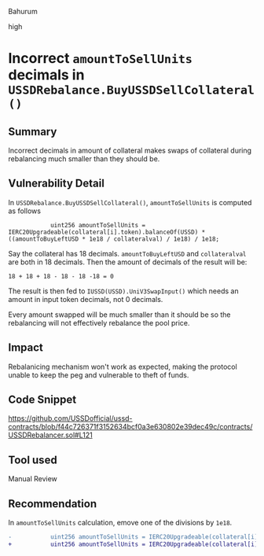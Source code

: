 Bahurum

high

# Incorrect `amountToSellUnits` decimals in `USSDRebalance.BuyUSSDSellCollateral()`

## Summary
Incorrect decimals in amount of collateral makes swaps of collateral during rebalancing much smaller than they should be.

## Vulnerability Detail
In `USSDRebalance.BuyUSSDSellCollateral()`, `amountToSellUnits` is computed as follows 

```solidity
            uint256 amountToSellUnits = IERC20Upgradeable(collateral[i].token).balanceOf(USSD) * ((amountToBuyLeftUSD * 1e18 / collateralval) / 1e18) / 1e18;
```
Say the collateral has 18 decimals. `amountToBuyLeftUSD` and `collateralval` are both in 18 decimals. Then the amount of decimals of the result will be:

``` 18 + 18 + 18 - 18 - 18 -18 = 0 ```

The result is then fed to `IUSSD(USSD).UniV3SwapInput()` which needs an amount in input token decimals, not 0 decimals.

Every amount swapped will be much smaller than it should be so the rebalancing will not effectively rebalance the pool price.

## Impact
Rebalanicing mechanism won't work as expected, making the protocol unable to keep the peg and vulnerable to theft of funds.

## Code Snippet
https://github.com/USSDofficial/ussd-contracts/blob/f44c726371f3152634bcf0a3e630802e39dec49c/contracts/USSDRebalancer.sol#L121
## Tool used

Manual Review

## Recommendation
In `amountToSellUnits` calculation, emove one of the divisions by `1e18`.
```diff
-           uint256 amountToSellUnits = IERC20Upgradeable(collateral[i].token).balanceOf(USSD) * ((amountToBuyLeftUSD * 1e18 / collateralval) / 1e18) / 1e18;
+           uint256 amountToSellUnits = IERC20Upgradeable(collateral[i].token).balanceOf(USSD) * ((amountToBuyLeftUSD * 1e18 / collateralval) / 1e18);
            
```